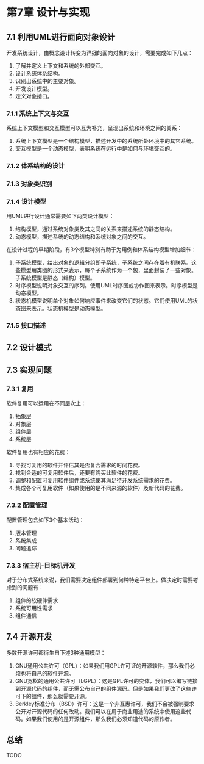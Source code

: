 # 第7章 设计与实现



## 7.1 利用UML进行面向对象设计

开发系统设计，由概念设计转变为详细的面向对象的设计，需要完成如下几点：

1. 了解并定义上下文和系统的外部交互。
2. 设计系统体系结构。
3. 识别出系统中的主要对象。
4. 开发设计模型。
5. 定义对象接口。

### 7.1.1 系统上下文与交互

系统上下文模型和交互模型可以互为补充，呈现出系统和环境之间的关系：

1. 系统上下文模型是一个结构模型，描述开发中的系统所处环境中的其它系统。
2. 交互模型是一个动态模型，表明系统在运行中是如何与环境交互的。

### 7.1.2 体系结构的设计

### 7.1.3 对象类识别

### 7.1.4 设计模型

用UML进行设计通常需要如下两类设计模型：

1. 结构模型，通过系统对象类及其之间的关系来描述系统的静态结构。
2. 动态模型，描述系统的动态结构和系统对象之间的交互。

在设计过程的早期阶段，有3个模型特别有助于为用例和体系结构模型增加细节：

1. 子系统模型，给出对象的逻辑分组即子系统，子系统之间存在着有机联系。这些模型用类图的形式来表示，每个子系统作为一个包，里面封装了一些对象。子系统模型是静态（结构）模型。
2. 时序模型说明对象交互的序列。使用UML时序图或协作图来表示。时序模型是动态模型。
3. 状态机模型说明单个对象如何响应事件来改变它们的状态。它们使用UML的状态图来表示。状态机模型是动态模型。

### 7.1.5 接口描述



## 7.2 设计模式



## 7.3 实现问题

### 7.3.1 复用

软件复用可以运用在不同层次上：

1. 抽象层
2. 对象层
3. 组件层
4. 系统层

软件复用也有相应的花费：

1. 寻找可复用的软件并评估其是否复合需求的时间花费。
2. 找到合适的可复用软件后，还要有购买此软件的花费。
3. 调整和配置可复用软件组件或系统使其满足待开发系统需求的花费。
4. 集成各个可复用软件（如果使用的是不同来源的软件）及新代码的花费。

### 7.3.2 配置管理

配置管理包含如下3个基本活动：

1. 版本管理
2. 系统集成
3. 问题追踪

### 7.3.3 宿主机-目标机开发

对于分布式系统来说，我们需要决定组件部署到何种特定平台上。做决定时需要考虑到的问题有：

1. 组件的软硬件需求
2. 系统可用性需求
3. 组件通信



## 7.4 开源开发

多数开源许可都衍生自下述3种通用模型：

1. GNU通用公共许可（GPL）：如果我们用GPL许可证的开源软件，那么我们必须也将自己的软件开源。
2. GNU宽松的通用公共许可（LGPL）：这是GPL许可的变体，我们可以编写链接到开源代码的组件，而无需公布自己的组件源码。但是如果我们更改了这些许可下的组件，那么就需要开源。
3. Berkley标准分布（BSD）许可：这是一个非互惠许可，我们不会被强制要求公开对开源代码的任何改动。我们可以在用于商业用途的系统中使用这些代码。如果我们使用的是开源组件，那么我们必须知道代码的原作者。



## 总结

TODO

